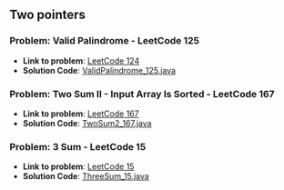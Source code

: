 ## Two pointers

### Problem: Valid Palindrome  - LeetCode 125

- **Link to problem**: [LeetCode 124](https://leetcode.com/problems/valid-palindrome/)
- **Solution Code**: [ValidPalindrome_125.java](ValidPalindrome_125.java)

### Problem: Two Sum II - Input Array Is Sorted  - LeetCode 167

- **Link to problem**: [LeetCode 167](https://leetcode.com/problems/two-sum-ii-input-array-is-sorted/)
- **Solution Code**: [TwoSum2_167.java](TwoSum2_167.java)

### Problem: 3 Sum  - LeetCode 15

- **Link to problem**: [LeetCode 15](https://leetcode.com/problems/3sum/)
- **Solution Code**: [ThreeSum_15.java](ThreeSum_15.java)